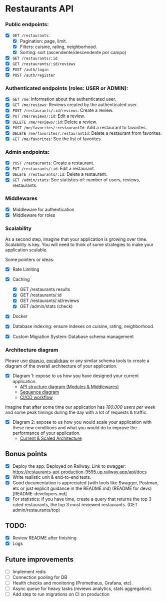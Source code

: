 # Restaurants API

### Public endpoints:
- [x] `GET /restaurants`:
    - [x] Pagination: page, limit.
	- [x] Filters: cuisine, rating, neighborhood.
	- [x] Sorting: sort (ascendente/descendente por campo)
- [x] `GET /restaurants/:id`
- [x] `GET /restaurants/:id/reviews`
- [x] `POST /auth/login`
- [x] `POST /auth/register`

### Authenticated endpoints (roles: USER or ADMIN):
- [x] `GET /me`: Information about the authenticated user.
- [X] `GET /me/reviews`: Reviews created by the authenticated user.
- [X] `POST /restaurants/:id/reviews`: Create a review.
- [X] `PUT /me/reviews/:id`: Edit a review.
- [X] `DELETE /me/reviews/:id`: Delete a review.
- [X] `POST /me/favorites/:restaurantId`: Add a restaurant to favorites.
- [X] `DELETE /me/favorites/:restaurantId`: Delete a restaurant from favorites.
- [X] `GET /me/favorites`: See the list of favorites.

### Admin endpoints:
- [X] `POST /restaurants`: Create a restaurant.
- [X] `PUT /restaurants/:id`: Edit a restaurant.
- [X] `DELETE /restaurants/:id`: Delete a restaurant.
- [X] `GET /admin/stats`: See statistics of: number of users, reviews, restaurants.

### Middlewares    

- [X] Middleware for authentication
- [X] Middleware for roles

### Scalability

As a second step, imagine that your application is growing over time. Scalability is key.
You will need to think of some strategies to make your application scalable. 

Some pointers or ideas:

- [X] Rate Limiting
- [X] Caching
  - [X] GET /restaurants results
  - [X] GET /restaurants/:id
  - [X] GET /restaurants/:id/reviews
  - [X] GET /admin/stats (check)
- [X] Docker
- [X] Database indexing: ensure indexes on cuisine, rating, neighborhood.
- [X] Custom Migration System: Database schema management


### Architecture diagram

Please use [draw.io](https://draw.io), [excalidraw](https://excalidraw.com) or any similar schema tools to create a diagram of the overall architecture of your application.

- [X] Diagram 1: expose to us how you have designed your current application.
  - [API structure diagram (Modules & Middlewares)](./docs/api-structure-diagram.drawio)
  - [Sequence diagram](./docs/sequence-diagram.drawio)
  - [CI/CD workflow](./docs/cicd-flow.drawio)

Imagine that after some time our application has *100.000 users per week* and some peak timings during the day with a lot of requests & traffic. 

- [X] Diagram 2: expose to us how you would scale your application with these new conditions and what you would do to improve the performance of your application.
  - [Current & Scaled Architecture](./docs/architecture-scaled.drawio)


## Bonus points

- [X] Deploy the app: Deployed on Railway. Link to swagger: https://restaurants-api-production-9595.up.railway.app/api/docs
- [X] Write realistic unit & end-to-end tests.
- [X] Good documentation is appreciated (with tools like Swagger, Postman, etc or just explicit guidance in the README.md) (README for devs)[README-developers.md]
- [X] For statistics: if you have time, create a query that returns the top 3 rated restaurants, the top 3 most reviewed restaurants. (GET admin/restaurants/top)

## TODO:

- [X] Review README after finishing
- [X] Logs

## Future improvements

- [ ] Implement redis
- [ ] Connection pooling for DB
- [ ] Health checks and monitoring (Prometheus, Grafana, etc).
- [ ] Async queue for heavy tasks (reviews analytics, stats aggregation).
- [ ] Add step to run migrations on CI on production
